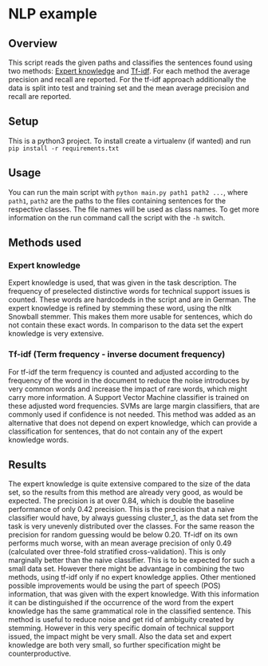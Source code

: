 # NLP example

## Overview
This script reads the given paths and classifies the sentences found using two methods: [Expert knowledge](#expert_knowledge) and [Tf-idf](#tfidf).
For each method the average precision and recall are reported. For the tf-idf approach additionally the data is split into test and training set and the mean average precision and recall are reported.

## Setup
This is a python3 project. To install create a virtualenv (if wanted) and run `pip install -r requirements.txt`

## Usage
You can run the main script with `python main.py path1 path2 ...`, where `path1`, `path2` are the paths to the files containing sentences for the respective classes.
The file names will be used as class names. To get more information on the run command call the script with the `-h` switch.


## Methods used

### <a name="expert_knowledge"></a>Expert knowledge
Expert knowledge is used, that was given in the task description. The frequency of preselected distinctive words for technical support issues is counted.
 These words are hardcodeds in the script and are in German. The expert knowledge is refined by stemming these word, using the
 nltk Snowball stemmer. This makes them more usable for sentences, which do not contain these exact words. In comparison to the data set the expert knowledge is very extensive.


### <a name="tfidf"></a>Tf-idf (Term frequency - inverse document frequency)
For tf-idf the term frequency is counted and adjusted according to the frequency of the word in the document to reduce the noise
 introduces by very common words and increase the impact of rare words, which might carry more information.
  A Support Vector Machine classifier is trained on these adjusted word frequencies. SVMs are large margin classifiers, that
 are commonly used if confidence is not needed. This method was added as an alternative that does not depend on expert knowledge,
  which can provide a classification for sentences, that do not contain any of the expert knowledge words.


## Results
The expert knowledge is quite extensive compared to the size of the data set, so the results from this method are already
very good, as would be expected. The precision is at over 0.84, which is double the baseline performance of only 0.42 precision.
 This is the precision that a naive classifier would have, by always guessing cluster_1, as the data set from the task is very unevenly distributed over the classes.
 For the same reason the precision for random guessing would be below 0.20.
 Tf-idf on its own performs much worse, with an mean average precision of only 0.49 (calculated over three-fold stratified cross-validation).
 This is only marginally better than the naive classifier. This is to be expected for such a small data set.
  However there might be advantage in combining the two methods, using tf-idf only if no expert knowledge applies.
Other mentioned possible improvements would be using the part of speech (POS) information, that was given with the expert knowledge.
 With this information it can be distinguished if the occurrence of the word from the expert knowledge has the same grammatical role in the
 classified sentence. This method is useful to reduce noise and get rid of ambiguity created by stemming. However in this very specific domain
 of technical support issued, the impact might be very small. Also the data set and expert knowledge are both very small, so further specification might be counterproductive.
